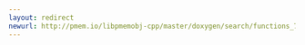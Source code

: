 ```yaml
---
layout: redirect
newurl: http://pmem.io/libpmemobj-cpp/master/doxygen/search/functions_7e.html
---
```

